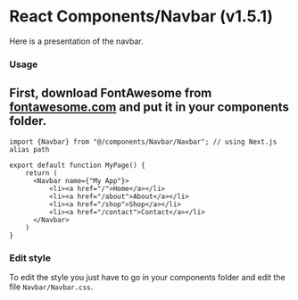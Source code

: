 # React Components/Navbar (v1.5.1)
Here is a presentation of the navbar.

### Usage

## First, download FontAwesome from [fontawesome.com](https://use.fontawesome.com/releases/v6.4.2/fontawesome-free-6.4.2-web.zip) and put it in your components folder.

```tsx
import {Navbar} from "@/components/Navbar/Navbar"; // using Next.js alias path

export default function MyPage() {
    return (
      <Navbar name={"My App"}>
          <li><a href="/">Home</a></li>
          <li><a href="/about">About</a></li>
          <li><a href="/shop">Shop</a></li>
          <li><a href="/contact">Contact</a></li>
      </Navbar>
    )
}
```

### Edit style
To edit the style you just have to go in your components folder and edit the file `Navbar/Navbar.css`.